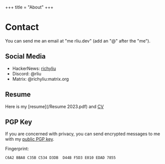 +++
title = "About"
+++

# Contact

You can send me an email at "me rliu.dev" (add an "@" after the "me").

## Social Media

- HackerNews: [richyliu](https://news.ycombinator.com/user?id=richyliu)
- Discord: @rliu
- Matrix: @richyliu:matrix.org

## Resume

Here is my [resume](/Resume 2023.pdf) and [CV](/CV.pdf)

## PGP Key

If you are concerned with privacy, you can send encrypted messages to me with my
[public PGP key](/public.gpg).

Fingerprint:
```
C6A2 BBA8 C35B C534 D3DB  D44B F5D3 E010 EDAD 7855
```
